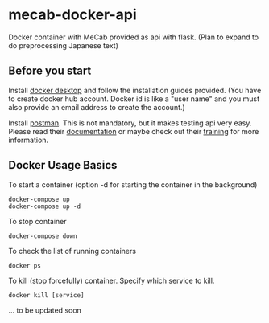 # mecab-docker-api

Docker container with MeCab provided as api with flask.
(Plan to expand to do preprocessing Japanese text)

## Before you start

Install [docker desktop](https://www.docker.com/products/docker-desktop) and follow the installation guides provided. (You have to create docker hub account. Docker id is like a "user name" and you must also provide an email address to create the account.)

Install [postman](https://www.getpostman.com/). This is not mandatory, but it makes testing api very easy. Please read their [documentation](https://learning.getpostman.com/docs/postman/launching_postman/installation_and_updates/) or maybe check out their [training](https://training.getpostman.com/catalog) for more information.


## Docker Usage Basics

To start a container (option -d for starting the container in the background)
```
docker-compose up
docker-compose up -d
```

To stop container
```
docker-compose down
```

To check the list of running containers
```
docker ps
```

To kill (stop forcefully) container. Specify which service to kill.
```
docker kill [service]
```

... to be updated soon


